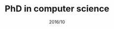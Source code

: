 ---
title: "PhD in computer science"
collection: degrees
date: "2016/10"
enddate: "2020/12"
venue: "Université de Bordeaux"
location: "Bordeaux, France"
---